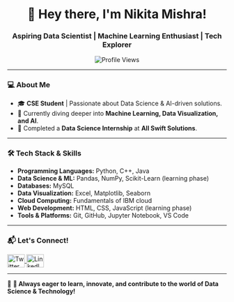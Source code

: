 <h1 align="center">👋 Hey there, I'm Nikita Mishra!</h1>
<h3 align="center">Aspiring Data Scientist | Machine Learning Enthusiast | Tech Explorer</h3>

<p align="center">
  <img src="https://komarev.com/ghpvc/?username=nikitaMishr&label=Profile%20views&color=0e75b6&style=flat" alt="Profile Views" />
</p>

---

### 💻 About Me

- 🎓 **CSE Student** | Passionate about Data Science & AI-driven solutions.
- 🔭 Currently diving deeper into **Machine Learning, Data Visualization, and AI**.
- 🎯 Completed a **Data Science Internship** at **All Swift Solutions**.

---

### 🛠️ Tech Stack & Skills

- **Programming Languages:** Python, C++, Java
- **Data Science & ML:** Pandas, NumPy, Scikit-Learn (learning phase)
- **Databases:** MySQL
- **Data Visualization:** Excel, Matplotlib, Seaborn
- **Cloud Computing:** Fundamentals of IBM cloud
- **Web Development:** HTML, CSS, JavaScript (learning phase)
- **Tools & Platforms:** Git, GitHub, Jupyter Notebook, VS Code

---

### 📬 Let's Connect!

<p align="left">
  <a href="https://x.com/NikitaMish54852?t=2J_GebgmGIpkxLcYvoZMvw&s=09" target="blank">
    <img align="center" src="https://cdn.worldvectorlogo.com/logos/twitter-3.svg" alt="Twitter" height="30" width="40" />
  </a>
  <a href="https://www.linkedin.com/in/nikita-mishra-6aa498293/" target="blank">
    <img align="center" src="https://cdn.worldvectorlogo.com/logos/linkedin-icon-3.svg" alt="LinkedIn" height="30" width="40" />
  </a>
</p>



---

🚀 **🚀 Always eager to learn, innovate, and contribute to the world of Data Science & Technology!**
